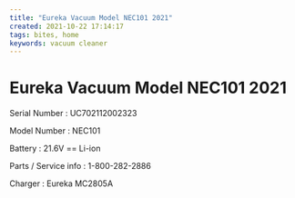 ```yaml
---
title: "Eureka Vacuum Model NEC101 2021"
created: 2021-10-22 17:14:17
tags: bites, home
keywords: vacuum cleaner
---
```


# Eureka Vacuum Model NEC101 2021

Serial Number
: UC702112002323

Model Number
: NEC101

Battery
: 21.6V == Li-ion

Parts / Service info
: 1-800-282-2886

Charger
: Eureka MC2805A
